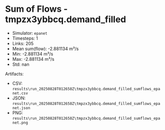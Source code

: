 # Sum of Flows - tmpzx3ybbcq.demand_filled

- Simulator: `epanet`
- Timesteps: 1
- Links: 205
- Mean sum(flow): -2.881134 m³/s
- Min: -2.881134 m³/s
- Max: -2.881134 m³/s
- Std: nan

Artifacts:
- CSV: `results\run_20250828T012658Z\tmpzx3ybbcq.demand_filled_sumflows_epanet.csv`
- JSON: `results\run_20250828T012658Z\tmpzx3ybbcq.demand_filled_sumflows_epanet.json`
- PNG: `results\run_20250828T012658Z\tmpzx3ybbcq.demand_filled_sumflows_epanet.png`